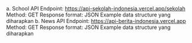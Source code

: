 a. School API
 Endpoint: https://api-sekolah-indonesia.vercel.app/sekolah
 Method: GET
 Response format: JSON
 Example data structure yang diharapkan
 b. News API
 Endpoint: https://api-berita-indonesia.vercel.app
 Method: GET
 Response format: JSON
 Example data structure yang diharapkan